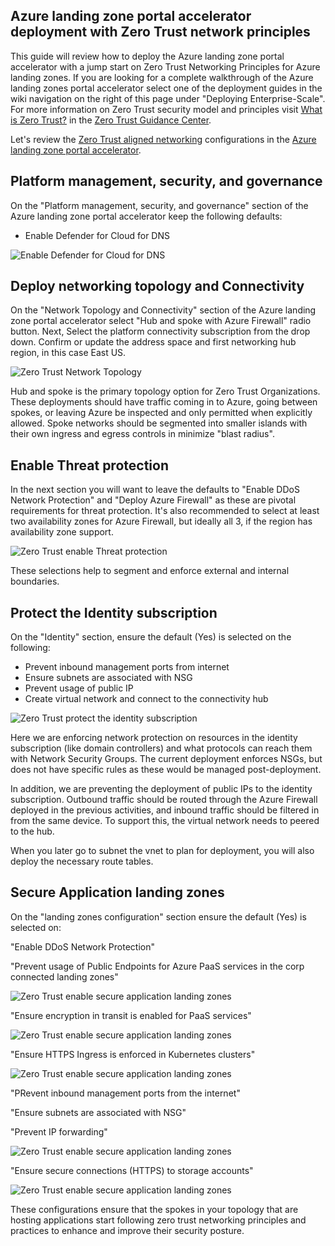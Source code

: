 ## Azure landing zone portal accelerator deployment with Zero Trust network principles

This guide will review how to deploy the Azure landing zone portal accelerator with a jump start on Zero Trust Networking Principles for Azure landing zones. If you are looking for a complete walkthrough of the Azure landing zones portal accelerator select one of the deployment guides in the wiki navigation on the right of this page under "Deploying Enterprise-Scale". For more information on Zero Trust security model and principles visit [What is Zero Trust?](https://learn.microsoft.com/security/zero-trust/zero-trust-overview) in the [Zero Trust Guidance Center](https://learn.microsoft.com/security/zero-trust/).

Let's review the [Zero Trust aligned networking](https://learn.microsoft.com/security/zero-trust/deploy/networks) configurations in the [Azure landing zone portal accelerator](https://learn.microsoft.com/azure/cloud-adoption-framework/ready/landing-zone/#azure-landing-zone-portal-accelerator).

## Platform management, security, and governance

On the "Platform management, security, and governance" section of the Azure landing zone portal accelerator keep the following defaults:

- Enable Defender for Cloud for DNS

![Enable Defender for Cloud for DNS](./media/zt7.png)

## Deploy networking topology and Connectivity

On the "Network Topology and Connectivity" section of the Azure landing zone portal accelerator select "Hub and spoke with Azure Firewall" radio button. Next, Select the platform connectivity subscription from the drop down. Confirm or update the address space and first networking hub region, in this case East US.

![Zero Trust Network Topology](./media/zt1.png)

Hub and spoke is the primary topology option for Zero Trust Organizations.  These deployments should have traffic coming in to Azure, going between spokes, or leaving Azure be inspected and only permitted when explicitly allowed. Spoke networks should be segmented into smaller islands with their own ingress and egress controls in minimize "blast radius".

## Enable Threat protection

In the next section you will want to leave the defaults to "Enable DDoS Network Protection" and "Deploy Azure Firewall" as these are pivotal requirements for threat protection. It's also recommended to select at least two availability zones for Azure Firewall, but ideally all 3, if the region has availability zone support.  

![Zero Trust enable Threat protection](./media/zt2.png)

These selections help to segment and enforce external and internal boundaries.

## Protect the Identity subscription

On the "Identity" section, ensure the default (Yes) is selected on the following:

- Prevent inbound management ports from internet
- Ensure subnets are associated with NSG
- Prevent usage of public IP
- Create virtual network and connect to the connectivity hub

![Zero Trust protect the identity subscription](./media/zt3.png)

Here we are enforcing network protection on resources in the identity subscription (like domain controllers) and what protocols can reach them with Network Security Groups. The current deployment enforces NSGs, but does not have specific rules as these would be managed post-deployment.

In addition, we are preventing the deployment of public IPs to the identity subscription.  Outbound traffic should be routed through the Azure Firewall deployed in the previous activities, and inbound traffic should be filtered in from the same device.  To support this, the virtual network needs to peered to the hub.

When you later go to subnet the vnet to plan for deployment, you will also deploy the necessary route tables.

## Secure Application landing zones

On the "landing zones configuration" section ensure the default (Yes) is selected on:

"Enable DDoS Network Protection"

"Prevent usage of Public Endpoints for Azure PaaS services in the corp connected landing zones"

![Zero Trust enable secure application landing zones](./media/zt4.png)

"Ensure encryption in transit is enabled for PaaS services"

![Zero Trust enable secure application landing zones](./media/zt8.png)

"Ensure HTTPS Ingress is enforced in Kubernetes clusters"

![Zero Trust enable secure application landing zones](./media/zt9.png)

"PRevent inbound management ports from the internet"

"Ensure subnets are associated with NSG"

"Prevent IP forwarding"

![Zero Trust enable secure application landing zones](./media/zt5-2.png)

"Ensure secure connections (HTTPS) to storage accounts"

![Zero Trust enable secure application landing zones](./media/zt6.png)

These configurations ensure that the spokes in your topology that are hosting applications start following zero trust networking principles and practices to enhance and improve their security posture.
